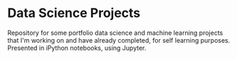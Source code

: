 # Data Science Projects
Repository for some portfolio data science and machine learning projects that I'm working on and have already completed, for self learning purposes.
Presented in iPython notebooks, using Jupyter.
